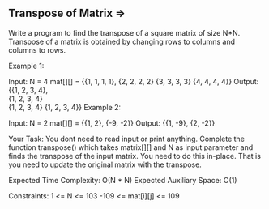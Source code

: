 Transpose of Matrix  =>
-------------------


Write a program to find the transpose of a square matrix of size N*N. Transpose of a matrix is obtained by changing rows to columns and columns to rows.

Example 1:

Input:
N = 4
mat[][] = {{1, 1, 1, 1},
           {2, 2, 2, 2}
           {3, 3, 3, 3}
           {4, 4, 4, 4}}
Output: 
{{1, 2, 3, 4},  
 {1, 2, 3, 4}  
 {1, 2, 3, 4}
 {1, 2, 3, 4}} 
Example 2:

Input:
N = 2
mat[][] = {{1, 2},
           {-9, -2}}
Output:
{{1, -9}, 
 {2, -2}}

Your Task:
You dont need to read input or print anything. Complete the function transpose() which takes matrix[][] and N as input parameter and finds the transpose of the input matrix. You need to do this in-place. That is you need to update the original matrix with the transpose. 

Expected Time Complexity: O(N * N)
Expected Auxiliary Space: O(1)

Constraints:
1 <= N <= 103
-109 <= mat[i][j] <= 109

